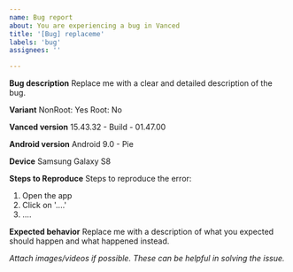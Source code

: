 ```yaml
---
name: Bug report
about: You are experiencing a bug in Vanced
title: '[Bug] replaceme'
labels: 'bug'
assignees: ''

---
```


**Bug description**
Replace me with a clear and detailed description of the bug.

**Variant**
NonRoot: Yes
Root: No

**Vanced version**
15.43.32 - Build - 01.47.00

**Android version**
Android 9.0 - Pie

**Device**
Samsung Galaxy S8

**Steps to Reproduce**
Steps to reproduce the error:
1. Open the app
2. Click on '....'
3. ....

**Expected behavior**
Replace me with a description of what you expected should happen and what happened instead.


_Attach images/videos if possible. These can be helpful in solving the issue._
